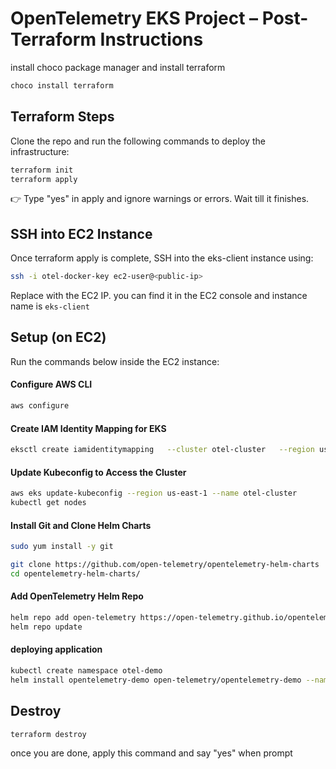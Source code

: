 # OpenTelemetry EKS Project – Post-Terraform Instructions

install choco package manager and install terraform

```powershell
choco install terraform
```

## Terraform Steps

Clone the repo and run the following commands to deploy the infrastructure:

```bash
terraform init
terraform apply
```

👉 Type "yes" in apply and ignore warnings or errors. Wait till it finishes.


## SSH into EC2 Instance

Once terraform apply is complete, SSH into the eks-client instance using:

```bash
ssh -i otel-docker-key ec2-user@<public-ip>
```

Replace <public-ip> with the EC2 IP. you can find it in the EC2 console and instance name is `eks-client`



## Setup (on EC2)

Run the commands below inside the EC2 instance:

#### Configure AWS CLI

```bash
aws configure
```

#### Create IAM Identity Mapping for EKS

```bash
eksctl create iamidentitymapping   --cluster otel-cluster   --region us-east-1   --arn arn:aws:iam::412134929535:role/eks-admin-role   --group system:masters   --username eks-admin
```

#### Update Kubeconfig to Access the Cluster

```bash
aws eks update-kubeconfig --region us-east-1 --name otel-cluster
kubectl get nodes
```


#### Install Git and Clone Helm Charts

```bash
sudo yum install -y git

git clone https://github.com/open-telemetry/opentelemetry-helm-charts
cd opentelemetry-helm-charts/
```

#### Add OpenTelemetry Helm Repo

```bash
helm repo add open-telemetry https://open-telemetry.github.io/opentelemetry-helm-charts
helm repo update
```


#### deploying application

```bash
kubectl create namespace otel-demo
helm install opentelemetry-demo open-telemetry/opentelemetry-demo --namespace otel-demo
```



## Destroy

```bash
terraform destroy
```

once you are done, apply this command and say "yes" when prompt
